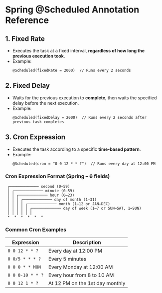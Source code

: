 
# Spring @Scheduled Annotation Reference

## 1. Fixed Rate

- Executes the task at a fixed interval, **regardless of how long the previous execution took**.
- Example:
  ```
  @Scheduled(fixedRate = 2000)  // Runs every 2 seconds
  ```

## 2. Fixed Delay

- Waits for the previous execution to **complete**, then waits the specified delay before the next execution.
- Example:
  ```
  @Scheduled(fixedDelay = 2000)  // Runs every 2 seconds after previous task completes
  ```

## 3. Cron Expression

- Executes the task according to a specific **time-based pattern**.
- Example:
  ```
  @Scheduled(cron = "0 0 12 * * ?")  // Runs every day at 12:00 PM
  ```

### Cron Expression Format (Spring – 6 fields)

```
 ┌───────────── second (0–59)
 │ ┌───────────── minute (0–59)
 │ │ ┌───────────── hour (0–23)
 │ │ │ ┌───────────── day of month (1–31)
 │ │ │ │ ┌───────────── month (1–12 or JAN–DEC)
 │ │ │ │ │ ┌───────────── day of week (1–7 or SUN–SAT, 1=SUN)
 │ │ │ │ │ │
 *  *  *  *  *  *
```

### Common Cron Examples

| Expression         | Description                     |
|--------------------|---------------------------------|
| `0 0 12 * * ?`     | Every day at 12:00 PM           |
| `0 0/5 * * * ?`    | Every 5 minutes                 |
| `0 0 0 * * MON`    | Every Monday at 12:00 AM        |
| `0 0 8-10 * * ?`   | Every hour from 8 to 10 AM      |
| `0 0 12 1 * ?`     | At 12 PM on the 1st day monthly |
